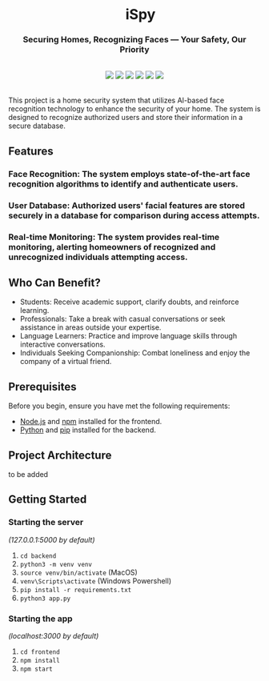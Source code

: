 <div align="center">
    <div id="user-content-toc">
      <ul>
          <summary><h1 style="display: inline-block; margin-bottom:0px">iSpy</h1></summary>
      </ul>
    </div>
    <h3>Securing Homes, Recognizing Faces — Your Safety, Our Priority</h3>
<!--     <h4><i>Chatbot -----xxx</i></h4> -->
       <br>
    <img src="https://img.shields.io/badge/typescript-%23007ACC.svg?style=for-the-badge&logo=typescript&logoColor=white"/>
    <img src="https://img.shields.io/badge/react-%2320232a.svg?style=for-the-badge&logo=react&logoColor=%2361DAFB"/>
    <img src="https://img.shields.io/badge/python-3670A0?style=for-the-badge&logo=python&logoColor=ffdd54"/>
    <img src="https://img.shields.io/badge/flask-%23000.svg?style=for-the-badge&logo=flask&logoColor=white"/>
    <img src="https://img.shields.io/badge/tailwindcss-%2338B2AC.svg?style=for-the-badge&logo=tailwind-css&logoColor=white"/>
    <img src="https://img.shields.io/badge/postgres-%23316192.svg?style=for-the-badge&logo=postgresql&logoColor=white"/>
    <br><br>
</div>

This project is a home security system that utilizes AI-based face recognition technology to enhance the security of your home. The system is designed to recognize authorized users and store their information in a secure database.


## Features
### Face Recognition: The system employs state-of-the-art face recognition algorithms to identify and authenticate users.
### User Database: Authorized users' facial features are stored securely in a database for comparison during access attempts.
### Real-time Monitoring: The system provides real-time monitoring, alerting homeowners of recognized and unrecognized individuals attempting access.


## Who Can Benefit?
- Students: Receive academic support, clarify doubts, and reinforce learning.
- Professionals: Take a break with casual conversations or seek assistance in areas outside your expertise.
- Language Learners: Practice and improve language skills through interactive conversations.
- Individuals Seeking Companionship: Combat loneliness and enjoy the company of a virtual friend.


## Prerequisites
Before you begin, ensure you have met the following requirements:

- [Node.js](https://nodejs.org/) and [npm](https://www.npmjs.com/) installed for the frontend.
- [Python](https://www.python.org/) and [pip](https://pip.pypa.io/en/stable/) installed for the backend.

## Project Architecture 
to be added

## Getting Started

### Starting the server

_(127.0.0.1:5000 by default)_

1. `cd backend`
2. `python3 -m venv venv`
3. `source venv/bin/activate` (MacOS)
4. `venv\Scripts\activate` (Windows Powershell)
5. `pip install -r requirements.txt`
6. `python3 app.py`

### Starting the app

_(localhost:3000 by default)_

1. `cd frontend`
2. `npm install`
3. `npm start`

